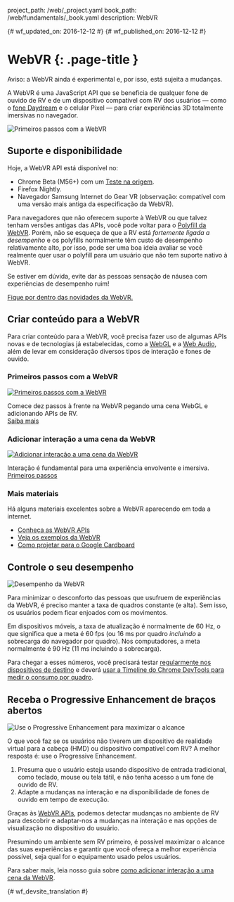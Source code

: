 project_path: /web/_project.yaml
book_path: /web/fundamentals/_book.yaml
description: WebVR

{# wf_updated_on: 2016-12-12 #}
{# wf_published_on: 2016-12-12 #}

# WebVR {: .page-title }

Aviso: a WebVR ainda é experimental e, por isso, está sujeita a mudanças.

A WebVR é uma JavaScript API que se beneficia de qualquer fone de ouvido de RV e de um dispositivo compatível com RV dos usuários — como o [fone Daydream](https://vr.google.com/daydream/) e o celular Pixel — para criar experiências 3D totalmente imersivas no navegador.

<img src="img/getting-started-with-webvr.jpg" alt="Primeiros passos com a WebVR" />

## Suporte e disponibilidade

Hoje, a WebVR API está disponível no:

* Chrome Beta (M56+) com um [Teste na origem](https://github.com/jpchase/OriginTrials/blob/gh-pages/developer-guide.md).
* Firefox Nightly.
* Navegador Samsung Internet do Gear VR (observação: compatível com uma versão mais antiga da especificação da WebVR).

Para navegadores que não oferecem suporte à WebVR ou que talvez tenham versões antigas das APIs, você pode voltar para o [Polyfill da WebVR](https://github.com/googlevr/webvr-polyfill). Porém, não se esqueça de que a RV está *fortemente ligada a desempenho* e os polyfills normalmente têm custo de desempenho relativamente alto, por isso, pode ser uma boa ideia avaliar se você realmente quer usar o polyfill para um usuário que não tem suporte nativo à WebVR.

Se estiver em dúvida, evite dar às pessoas sensação de náusea com experiências de desempenho ruim!

[Fique por dentro das novidades da WebVR.](./status/)

## Criar conteúdo para a WebVR

Para criar conteúdo para a WebVR, você precisa fazer uso de algumas APIs novas e de tecnologias já estabelecidas, como a [WebGL](https://developer.mozilla.org/en-US/docs/Web/API/WebGL_API/Tutorial) e a [Web Audio](https://developer.mozilla.org/en-US/docs/Web/API/Web_Audio_API), além de levar em consideração diversos tipos de interação e fones de ouvido.

<div class="attempt-left">
  <h3>Primeiros passos com a WebVR</h3>
  <a href="./getting-started-with-webvr/">
    <img src="img/getting-started-with-webvr.jpg" alt="Primeiros passos com a WebVR" />
  </a>
  <p>
    Comece dez passos à frente na WebVR pegando uma cena WebGL e adicionando APIs de RV.<br>
    <a href="./getting-started-with-webvr/">Saiba mais</a>
  </p>
</div>
<div class="attempt-right">
  <h3>Adicionar interação a uma cena da WebVR</h3>
  <a href="./adding-input-to-a-webvr-scene/">
    <img src="img/adding-input-to-a-webvr-scene.jpg" alt="Adicionar interação a uma cena da WebVR" />
  </a>
  <p>
    Interação é fundamental para uma experiência envolvente e imersiva.<br>
    <a href="./adding-input-to-a-webvr-scene/">Primeiros passos</a>
  </p>
</div>

<div class="clearfix"></div>

### Mais materiais

Há alguns materiais excelentes sobre a WebVR aparecendo em toda a internet.

* [Conheça as WebVR APIs](https://developer.mozilla.org/en-US/docs/Web/API/WebVR_API)
* [Veja os exemplos da WebVR](https://webvr.info/samples/)
* [Como projetar para o Google Cardboard](https://www.google.com/design/spec-vr/designing-for-google-cardboard/a-new-dimension.html)

## Controle o seu desempenho

<img src="img/oce.png" class="attempt-right" alt="Desempenho da WebVR" />

Para minimizar o desconforto das pessoas que usufruem de experiências da WebVR, é preciso manter a taxa de quadros constante (e alta). Sem isso, os usuários podem ficar enjoados com os movimentos.

Em dispositivos móveis, a taxa de atualização é normalmente de 60 Hz, o que significa que a meta é 60 fps (ou 16 ms por quadro *incluindo* a sobrecarga do navegador por quadro). Nos computadores, a meta normalmente é 90 Hz (11 ms incluindo a sobrecarga).

Para chegar a esses números, você precisará testar [regularmente nos dispositivos de destino](/web/tools/chrome-devtools/remote-debugging/) e deverá [usar a Timeline do Chrome DevTools para medir o consumo por quadro](/web/tools/chrome-devtools/evaluate-performance/timeline-tool).

## Receba o Progressive Enhancement de braços abertos

<img src="img/touch-input.png" class="attempt-right" alt="Use o Progressive Enhancement para maximizar o alcance" />

O que você faz se os usuários não tiverem um dispositivo de realidade virtual para a cabeça (HMD) ou dispositivo compatível com RV? A melhor resposta é: use o Progressive Enhancement.

1. Presuma que o usuário esteja usando dispositivo de entrada tradicional, como teclado, mouse ou tela tátil, e não tenha acesso a um fone de ouvido de RV.
2. Adapte a mudanças na interação e na disponibilidade de fones de ouvido em tempo de execução.

Graças às [WebVR APIs](https://developer.mozilla.org/en-US/docs/Web/API/WebVR_API), podemos detectar mudanças no ambiente de RV para descobrir e adaptar-nos a mudanças na interação e nas opções de visualização no dispositivo do usuário.

Presumindo um ambiente sem RV primeiro, é possível maximizar o alcance das suas experiências e garantir que você ofereça a melhor experiência possível, seja qual for o equipamento usado pelos usuários.

Para saber mais, leia nosso guia sobre [como adicionar interação a uma cena da WebVR](./adding-input-to-a-webvr-scene/).


{# wf_devsite_translation #}
